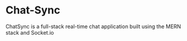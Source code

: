 # Chat-Sync
ChatSync is a full-stack real-time chat application built using the MERN stack and Socket.io
